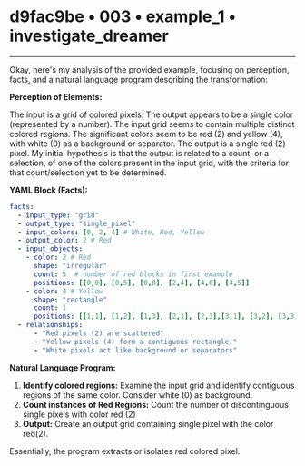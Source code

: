 # d9fac9be • 003 • example_1 • investigate_dreamer

---
Okay, here's my analysis of the provided example, focusing on perception, facts, and a natural language program describing the transformation:

**Perception of Elements:**

The input is a grid of colored pixels. The output appears to be a single color (represented by a number). The input grid seems to contain multiple distinct colored regions. The significant colors seem to be red (2) and yellow (4), with white (0) as a background or separator. The output is a single red (2) pixel. My initial hypothesis is that the output is related to a count, or a selection, of one of the colors present in the input grid, with the criteria for that count/selection yet to be determined.

**YAML Block (Facts):**



```yaml
facts:
  - input_type: "grid"
  - output_type: "single_pixel"
  - input_colors: [0, 2, 4] # White, Red, Yellow
  - output_color: 2 # Red
  - input_objects:
    - color: 2 # Red
      shape: "irregular"
      count: 5  # number of red blocks in first example
      positions: [[0,0], [0,5], [0,8], [2,4], [4,0], [4,5]]
    - color: 4 # Yellow
      shape: "rectangle"
      count: 1
      positions: [[1,1], [1,2], [1,3], [2,1], [2,3],[3,1], [3,2], [3,3]]
  - relationships:
      - "Red pixels (2) are scattered"
      - "Yellow pixels (4) form a contiguous rectangle."
      - "White pixels act like background or separators"

```



**Natural Language Program:**

1.  **Identify colored regions:** Examine the input grid and identify contiguous regions of the same color. Consider white (0) as background.
2.  **Count instances of Red Regions:** Count the number of discontinguous single pixels with color red (2)
3.  **Output:** Create an output grid containing single pixel with the color red(2).

Essentially, the program extracts or isolates red colored pixel.

